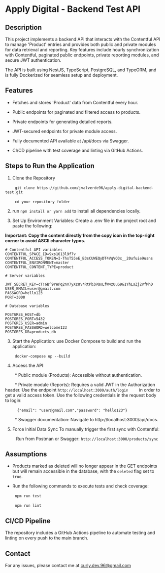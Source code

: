 # Apply Digital - Backend Test API

## Description

This project implements a backend API that interacts with the Contentful API to manage 'Product' entries and provides both public and private modules for data retrieval and reporting. Key features include hourly synchronization with Contentful, paginated public endpoints, private reporting modules, and secure JWT authentication.

The API is built using NestJS, TypeScript, PostgreSQL, and TypeORM, and is fully Dockerized for seamless setup and deployment.

## Features

* Fetches and stores 'Product' data from Contentful every hour.

* Public endpoints for paginated and filtered access to products.

* Private endpoints for generating detailed reports.

* JWT-secured endpoints for private module access.

* Fully documented API available at /api/docs via Swagger.

* CI/CD pipeline with test coverage and linting via GitHub Actions.


## Steps to Run the Application

1. Clone the Repository

&nbsp;&nbsp;&nbsp;&nbsp;&nbsp;&nbsp;&nbsp;&nbsp;```git clone https://github.com/jvalverde96/apply-digital-backend-test.git ``` 

&nbsp;&nbsp;&nbsp;&nbsp;&nbsp;&nbsp;&nbsp;&nbsp;```cd your repository folder```

2. run ```npm install or yarn add``` to install all dependencies locally.

3. Set Up Environment Variables: Create a .env file in the project root and paste the following:

**Important: Copy the content directly from the copy icon in the top-right corner to avoid ASCII character typos.**


```
# Contentful API variables 
CONTENTFUL_SPACE_ID=9xs1613l9f7v
CONTENTFUL_ACCESS_TOKEN=I-ThsT55eE_B3sCUWEQyDT4VqVO3x__20ufuie9usns
CONTENTFUL_ENVIRONMENT=master
CONTENTFUL_CONTENT_TYPE=product

# Server variables

JWT_SECRET_KEY=cT!6B^9rW@q2nV7yXz8\*RtPb3@QxLfW4zUuG9&1YhLsZj2VfMhD
USER_EMAIL=user@gmail.com
PASSWORD=hello123
PORT=3000

# Database variables

POSTGRES_HOST=db
POSTGRES_PORT=5432
POSTGRES_USER=admin
POSTGRES_PASSWORD=welcome123
POSTGRES_DB=products_db
```


3. Start the Application: use Docker Compose to build and run the application:

&nbsp;&nbsp;&nbsp;&nbsp;&nbsp;&nbsp;&nbsp;&nbsp;```docker-compose up --build```

4. Access the API

&nbsp;&nbsp;&nbsp;&nbsp;&nbsp;&nbsp;&nbsp;&nbsp;* Public module (Products): Accessible without authentication.

&nbsp;&nbsp;&nbsp;&nbsp;&nbsp;&nbsp;&nbsp;&nbsp;* Private module (Reports): Requires a valid JWT in the Authorization header. Use the endpoint  ```http://localhost:3000/auth/login``` &nbsp;&nbsp;&nbsp;&nbsp;&nbsp;&nbsp;&nbsp;&nbsp;in order to get a valid access token. Use the following credentials in the request body to login: 


&nbsp;&nbsp;&nbsp;&nbsp;&nbsp;&nbsp;&nbsp;&nbsp;``` {"email": "user@gmail.com","password": "hello123"}```

&nbsp;&nbsp;&nbsp;&nbsp;&nbsp;&nbsp;&nbsp;&nbsp;* Swagger documentation: Navigate to http://localhost:3000/api/docs.

5. Force Initial Data Sync
   To manually trigger the first sync with Contentful:

&nbsp;&nbsp;&nbsp;&nbsp;&nbsp;&nbsp;&nbsp;&nbsp; Run from Postman or Swagger: ```http://localhost:3000/products/sync```

## Assumptions

* Products marked as deleted will no longer appear in the GET endpoints but will remain accessible in the database, with the `deleted` flag set to `true`.

* Run the following commands to execute tests and check coverage:

&nbsp;&nbsp;&nbsp;&nbsp;&nbsp;&nbsp;&nbsp;&nbsp;```npm run test```

&nbsp;&nbsp;&nbsp;&nbsp;&nbsp;&nbsp;&nbsp;&nbsp;```npm run lint```

## CI/CD Pipeline

The repository includes a GitHub Actions pipeline to automate testing and linting on every push to the main branch.

## Contact

For any issues, please contact me at curly.dev.96@gmail.com
